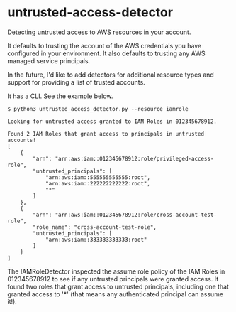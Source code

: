 # untrusted-access-detector

Detecting untrusted access to AWS resources in your account. 

It defaults to trusting the account of the AWS credentials you have configured in your environment. It also defaults to trusting any AWS managed service principals. 

In the future, I'd like to add detectors for additional resource types and support for providing a list of trusted accounts.

It has a CLI. See the example below. 

```
$ python3 untrusted_access_detector.py --resource iamrole

Looking for untrusted access granted to IAM Roles in 012345678912.

Found 2 IAM Roles that grant access to principals in untrusted accounts!
[
    {
        "arn": "arn:aws:iam::012345678912:role/privileged-access-role",
        "untrusted_principals": [
            "arn:aws:iam::555555555555:root",
            "arn:aws:iam::222222222222:root",
            "*"
        ]
    },
    {
        "arn": "arn:aws:iam::012345678912:role/cross-account-test-role",
        "role_name": "cross-account-test-role",
        "untrusted_principals": [
            "arn:aws:iam::333333333333:root"
        ]
    }
]
```

The IAMRoleDetector inspected the assume role policy of the IAM Roles in 012345678912 to see if any untrusted principals were granted access. It found two roles that grant access to untrusted principals, including one that granted access to '*' (that means any authenticated principal can assume it!).
